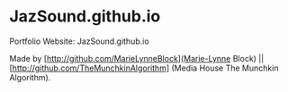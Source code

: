 # JazSound.github.io
Portfolio Website: JazSound.github.io


Made by [http://github.com/MarieLynneBlock](Marie-Lynne Block) || [http://github.com/TheMunchkinAlgorithm] (Media House The Munchkin Algorithm).
